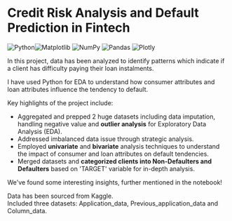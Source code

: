 # Credit Risk Analysis and Default Prediction in Fintech

![Python](https://img.shields.io/badge/python-3670A0?style=for-the-badge&logo=python&logoColor=ffdd54)![Matplotlib](https://img.shields.io/badge/Matplotlib-%23ffffff.svg?style=for-the-badge&logo=Matplotlib&logoColor=black) ![NumPy](https://img.shields.io/badge/numpy-%23013243.svg?style=for-the-badge&logo=numpy&logoColor=white) ![Pandas](https://img.shields.io/badge/pandas-%23150458.svg?style=for-the-badge&logo=pandas&logoColor=white) ![Plotly](https://img.shields.io/badge/Plotly-%233F4F75.svg?style=for-the-badge&logo=plotly&logoColor=white)

In this project, data has been analyzed to identify patterns which indicate if a client has difficulty paying their loan instalments.

I have used Python for EDA to understand how consumer attributes and loan attributes influence the tendency to default.

Key highlights of the project include:

* Aggregated and prepped 2 huge datasets including data imputation, handling negative value and **outlier analysis** for Exploratory Data Analysis (EDA).
* Addressed imbalanced data issue through strategic analysis.
* Employed **univariate** and **bivariate** analysis techniques to understand the impact of consumer and loan attributes on default tendencies.
* Merged datasets and **categorized clients into Non-Defaulters and Defaulters** based on 'TARGET' variable for in-depth analysis.

We've found some interesting insights, further mentioned in the notebook!

Data has been sourced from Kaggle.  
Included three datasets: Application_data, Previous_application_data and Column_data. 

